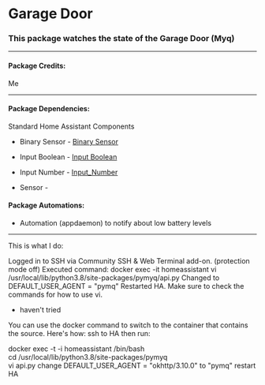 # Garage Door

### This package watches the state of the Garage Door (Myq)

<hr --- </hr> 

<h4 align="left">Package Credits:</h4>

Me

<hr --- </hr>

<h4 align="left">Package Dependencies:</h4>

Standard Home Assistant Components

* Binary Sensor - [Binary Sensor](https://www.home-assistant.io/components/binary_sensor.template/)

* Input Boolean - [Input Boolean](https://www.home-assistant.io/components/input_boolean/)

* Input Number - [Input_Number](https://www.home-assistant.io/components/input_number/)

* Sensor - 

<h4 align="left">Package Automations:</h4>

* Automation (appdaemon) to notify about low battery levels

<hr --- </hr>


This is what I do:

Logged in to SSH via Community SSH & Web Terminal add-on. (protection mode off)
Executed command:
docker exec -it homeassistant vi /usr/local/lib/python3.8/site-packages/pymyq/api.py
Changed to DEFAULT_USER_AGENT = "pymq"
Restarted HA.
Make sure to check the commands for how to use vi.

- haven't tried

You can use the docker command to switch to the container that contains the source. Here's how:
ssh to HA then run:

docker exec -t -i homeassistant /bin/bash                                                      
cd /usr/local/lib/python3.8/site-packages/pymyq                                                                
vi api.py
        change DEFAULT_USER_AGENT = "okhttp/3.10.0" to "pymq"
restart HA

